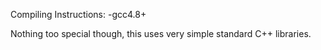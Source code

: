 Compiling Instructions:
-gcc4.8+


Nothing too special though, this uses very simple standard C++ libraries.
